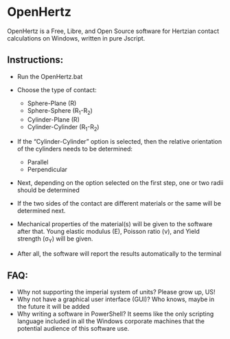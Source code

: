 # OpenHertz
OpenHertz is a Free, Libre, and Open Source software for Hertzian contact calculations on Windows, written in pure Jscript.

## Instructions:

- Run the OpenHertz.bat
- Choose the type of contact:

    * Sphere-Plane (R)
    * Sphere-Sphere (R<sub>1</sub>-R<sub>2</sub>)
    * Cylinder-Plane (R)
    * Cylinder-Cylinder (R<sub>1</sub>-R<sub>2</sub>)

- If the “Cylinder-Cylinder” option is selected, then the relative orientation of the cylinders needs to be determined:
    * Parallel
    * Perpendicular
    <!-- * Angled (α) -->

- Next, depending on the option selected on the first step, one or two radii should be determined
- If the two sides of the contact are different materials or the same will be determined next.
- Mechanical properties of the material(s) will be given to the software after that. Young elastic modulus (E), Poisson ratio (ν), and Yield strength (σ<sub>Y</sub>) will be given.
- After all, the software will report the results automatically to the terminal

## FAQ:

- Why not supporting the imperial system of units? Please grow up, US!
- Why not have a graphical user interface (GUI)? Who knows, maybe in the future it will be added
- Why writing a software in PowerShell? It seems like the only scripting language included in all the Windows corporate machines that the potential audience of this software use.